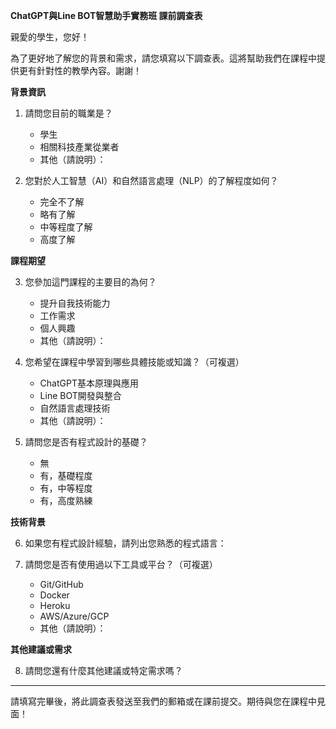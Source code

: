 **ChatGPT與Line BOT智慧助手實務班 課前調查表**

親愛的學生，您好！

為了更好地了解您的背景和需求，請您填寫以下調查表。這將幫助我們在課程中提供更有針對性的教學內容。謝謝！

**背景資訊**

1. 請問您目前的職業是？
   - 學生
   - 相關科技產業從業者
   - 其他（請說明）：

2. 您對於人工智慧（AI）和自然語言處理（NLP）的了解程度如何？
   - 完全不了解
   - 略有了解
   - 中等程度了解
   - 高度了解

**課程期望**

3. 您參加這門課程的主要目的為何？
   - 提升自我技術能力
   - 工作需求
   - 個人興趣
   - 其他（請說明）：

4. 您希望在課程中學習到哪些具體技能或知識？（可複選）
   - ChatGPT基本原理與應用
   - Line BOT開發與整合
   - 自然語言處理技術
   - 其他（請說明）：

5. 請問您是否有程式設計的基礎？
   - 無
   - 有，基礎程度
   - 有，中等程度
   - 有，高度熟練

**技術背景**

6. 如果您有程式設計經驗，請列出您熟悉的程式語言：

7. 請問您是否有使用過以下工具或平台？（可複選）
    - Git/GitHub
    - Docker
    - Heroku
    - AWS/Azure/GCP
    - 其他（請說明）：

**其他建議或需求**

8. 請問您還有什麼其他建議或特定需求嗎？

---

請填寫完畢後，將此調查表發送至我們的郵箱或在課前提交。期待與您在課程中見面！
